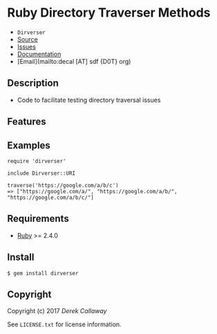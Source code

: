 # **Ruby Directory Traverser Methods**

* `Dirverser`
* [Source](https://github.com/decal/dirverser)
* [Issues](https://github.com/decal/dirverser/issues)
* [Documentation](http://rubydoc.info/gems/dirverser)
* [Email](mailto:decal [AT] sdf {D0T} org)

## **Description**

* Code to facilitate testing directory traversal issues

## **Features**

## **Examples**

```
require 'dirverser'

include Dirverser::URI

traverse('https://google.com/a/b/c')
=> ["https://google.com/a/", "https://google.com/a/b/", "https://google.com/a/b/c/"]
```

## Requirements

* [Ruby](http://www.ruby-lang.org/) >= 2.4.0

## Install

    $ gem install dirverser

## Copyright

Copyright (c) 2017 _Derek Callaway_

See `LICENSE.txt` for license information.
